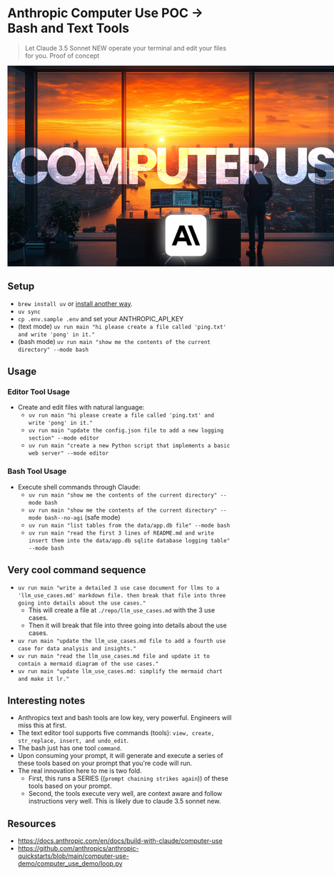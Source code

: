# Anthropic Computer Use POC -> Bash and Text Tools
> Let Claude 3.5 Sonnet NEW operate your terminal and edit your files for you.
> Proof of concept

<img src="./images/computer_use.png" alt="anthropic-computer-use" style="max-width: 800px;">

## Setup
- `brew install uv` or [install another way](https://docs.astral.sh/uv/getting-started/installation/#pypi).
- `uv sync`
- `cp .env.sample .env` and set your ANTHROPIC_API_KEY
- (text mode) `uv run main "hi please create a file called 'ping.txt' and write 'pong' in it."`
- (bash mode) `uv run main "show me the contents of the current directory" --mode bash`

## Usage

### Editor Tool Usage
- Create and edit files with natural language:
  - `uv run main "hi please create a file called 'ping.txt' and write 'pong' in it."`
  - `uv run main "update the config.json file to add a new logging section" --mode editor`
  - `uv run main "create a new Python script that implements a basic web server" --mode editor`

### Bash Tool Usage  
- Execute shell commands through Claude:
  - `uv run main "show me the contents of the current directory" --mode bash`
  - `uv run main "show me the contents of the current directory" --mode bash--no-agi` (safe mode)
  - `uv run main "list tables from the data/app.db file" --mode bash`
  - `uv run main "read the first 3 lines of README.md and write insert them into the data/app.db sqlite database logging table" --mode bash` 

## Very cool command sequence
- `uv run main "write a detailed 3 use case document for llms to a 'llm_use_cases.md' markdown file. then break that file into three going into details about the use cases."`
  - This will create a file at `./repo/llm_use_cases.md` with the 3 use cases.
  - Then it will break that file into three going into details about the use cases.
- `uv run main "update the llm_use_cases.md file to add a fourth use case for data analysis and insights."`
- `uv run main "read the llm_use_cases.md file and update it to contain a mermaid diagram of the use cases."`
- `uv run main "update llm_use_cases.md: simplify the mermaid chart and make it lr."`

## Interesting notes
- Anthropics text and bash tools are low key, very powerful. Engineers will miss this at first.
- The text editor tool supports five commands (tools): `view, create, str_replace, insert, and undo_edit`.
- The bash just has one tool `command`.
- Upon consuming your prompt, it will generate and execute a series of these tools based on your prompt that you're code will run.
- The real innovation here to me is two fold.
  - First, this runs a SERIES ((`prompt chaining strikes again`)) of these tools based on your prompt.
  - Second, the tools execute very well, are context aware and follow instructions very well. This is likely due to claude 3.5 sonnet new.

## Resources
- https://docs.anthropic.com/en/docs/build-with-claude/computer-use
- https://github.com/anthropics/anthropic-quickstarts/blob/main/computer-use-demo/computer_use_demo/loop.py
